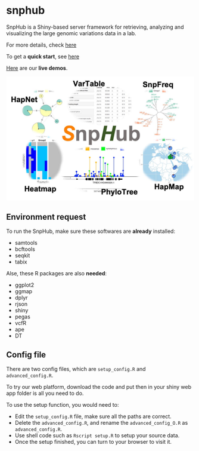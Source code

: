 # snphub

SnpHub is a Shiny-based server framework for retrieving, analyzing and visualizing the large genomic variations data in a lab.

For more details, check [here](https://esctrionsit.github.io/snphub_tutorial/)

To get a **quick start**, see [here](https://esctrionsit.github.io/snphub_tutorial/content/Setup/quickstart.html)

[Here](http://wheat.cau.edu.cn/Wheat_SnpHub_Portal/) are our **live demos**.

![](SnpHub.jpg)

## Environment request

To run the SnpHub, make sure these softwares are **already** installed:
- samtools
- bcftools
- seqkit
- tabix

Alse, these R packages are also **needed**:
- ggplot2
- ggmap
- dplyr
- rjson
- shiny
- pegas
- vcfR
- ape
- DT

## Config file

There are two config files, which are `setup_config.R` and `advanced_config.R`.

To try our web platform, download the code and put then in your shiny web app folder is all you need to do.

To use the setup function, you would need to:
- Edit the `setup_config.R` file, make sure all the paths are correct.
- Delete the `advanced_config.R`, and rename the `advanced_config_O.R` as `advanced_config.R`.
- Use shell code such as `Rscript setup.R` to setup your source data.
- Once the setup finished, you can turn to your browser to visit it.